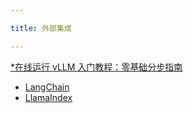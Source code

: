 ```yaml
---

title: 外部集成

---
```



[*在线运行 vLLM 入门教程：零基础分步指南](https://openbayes.com/console/public/tutorials/rXxb5fZFr29?utm_source=vLLM-CNdoc&utm_medium=vLLM-CNdoc-V1&utm_campaign=vLLM-CNdoc-V1-25ap)


* [LangChain](https://docs.vllm.ai/en/latest/serving/integrations/langchain.html)
* [LlamaIndex](https://docs.vllm.ai/en/latest/serving/integrations/llamaindex.html)


